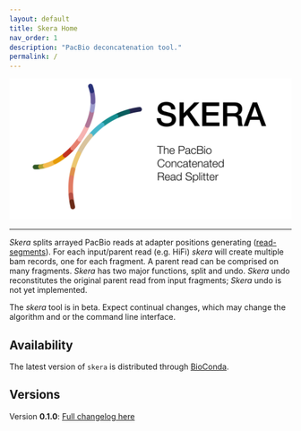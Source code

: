 ```yaml
---
layout: default
title: Skera Home
nav_order: 1
description: "PacBio deconcatenation tool."
permalink: /
---
```



<p align="center">
  <img src="img/skera-card.png" alt="skera logo" width="600px"/>
</p>

***

_Skera_ splits arrayed PacBio reads at adapter positions generating ([read-segments](/read-segments)). For each input/parent read (e.g. HiFi) _skera_ will create multiple bam records, one for each fragment. A parent read can be comprised on many fragments. _Skera_ has two major functions, split and undo. _Skera_ undo reconstitutes the original parent read from input fragments; _Skera_ undo is not yet implemented.

The _skera_ tool is in beta. Expect continual changes, which may change the algorithm and or the command line interface. 

## Availability
The latest version of `skera` is distributed through [BioConda](https://github.com/PacificBiosciences/pbbioconda).

## Versions
Version **0.1.0**: [Full changelog here](/change-log)
